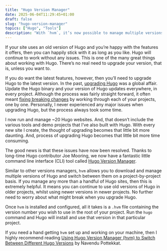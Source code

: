 ```yaml
---
title: "Hugo Version Manager"
date: 2025-06-04T11:29:45+01:00
draft: false
slug: "hugo-version-manager"
topics: ["Hugo", "Tools"]
description: "With `hvm`, it’s now possible to manage multiple versions of Hugo and switch between them on a project-by-project basis."
---
```


If your site uses an old version of Hugo and you’re happy with the features it offers, then you can happily stick with it as long as you like. Hugo will continue to work without any issues. This is one of the many great things about working with Hugo. There’s no real need to upgrade your version, that is, unless you want to.

If you do want the latest features, however, then you’ll need to upgrade Hugo to the latest version. In the past, [upgrading Hugo](/writing/upgrading-hugo-warnings-breaking-changes/) was a global affair. Update the Hugo binary and your  version of Hugo updates everywhere, in every project. Although the process was fairly straight forward, it often meant [fixing breaking changes](/writing/breaking-changes-upgrading-hugo/) by working through each of your projects, one by one. Personally, I never experienced any major issues when upgrading Hugo, but the process always took some time.

I now run and manage ~20 Hugo websites. And, that doesn’t include the various tools and demo projects that I’ve also built with Hugo. With every new site I create, the thought of upgrading becomes that little bit more daunting. And, process of upgrading Hugo becomes that little bit more time consuming.

The good news is that these issues have now been resolved. Thanks to long-time Hugo contributor Joe Mooring, we now have a fantastic little command line interface (CLI) tool called [Hugo Version Manager](https://github.com/jmooring/hvm). 

Similar to other versions managers, `hvm` allows you to download and manage multiple versions of Hugo and switch between them on a project-by-project basis. If you manage any more than a handful of Hugo sites, then this is extremely helpful. It means you can continue to use old versions of Hugo in older projects, whilst using newer versions in newer projects. No further need to worry about what might break when you upgrade Hugo. 

Once `hvm` is installed and configured, all it takes is a `.hvm` file containing the version number you wish to use in the root of your project. Run the `hugo` command and Hugo will install and use that version in that particular project.

If you need a hand getting `hvm` set up and working on your machine, then I highly recommend reading [Using Hugo Version Manager (hvm) to Switch Between Different Hugo Versions](https://navendu.me/posts/hugo-version-manager/) by Navendu Pottekkat.
